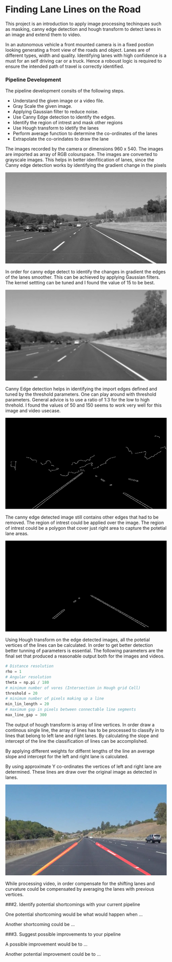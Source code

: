 # Finding Lane Lines on the Road 

This project is an introduction to apply image processing techinques such as masking, canny edge detection and hough transform to detect lanes in an image and extend them to video.

In an autonomous vehicle a front mounted camera is in a fixed postion looking generating a front view of the roads and object. Lanes are of different types, width and quality. Identifying lanes with high confidence is a must for an self driving car or a truck. Hence a roboust logic is required to ensure the intended path of travel is correctly identified.

### Pipeline Development

The pipeline development consits of the following steps.

- Understand the given image or a video file.
- Gray Scale the given image.
- Applying Gaussian filter to reduce noise.
- Use Canny Edge detection to identify the edges.
- Identify the region of intrest and mask other regions
- Use Hough transform to idetify the lanes
- Perform average function to determine the co-ordinates of the lanes
- Extrapolate the co-orindates to draw the lane

The images recorded by the camera or dimensions 960 x 540. The images are imported as array of RGB colourspace. The images are converted to grayscale images. This helps in better idenfitication of lanes, since the Canny edge detection works by identifying the gradient change in the pixels

![](./test_images_output/solidWhiteCurveGrayScale.jpg)


In order for canny edge detect to identify the changes in gradient the edges of the lanes smoother. This can be achieved by applying Gaussian filters. The kernel settting can be tuned and I found the value of 15 to be best.

![](./test_images_output/solidWhiteRightGau_Smooth.jpg)


Canny Edge detection helps in identifying the import edges defined and tuned by the threshold parameters. 
One can play around with threshold parameters. General advice is to use a ratio of 1:3 for the low to high threhold. I found the values of 50 and 150 seems to work very well for this image and video usecase.

![](./test_images_output/solidYellowCurve2Canny.jpg)


The canny edge detected image still contains other edges that had to be removed. The region of intrest could be applied over the image. The region of intrest could be a polygon that cover just right area to capture the potetial lane areas.

![](./test_images_output/solidWhiteCurveMasked.jpg)


Using Hough transform on the edge detected images, all the potetial vertices of the lines can be calculated. In order to get better detection better tunning of parameters is essential. The following parameters are the final set that produced a reasonable output both for the images and videos.

```python
# Distance resolution
rho = 1
# Angular resolution
theta = np.pi / 180
# minimum number of vores (Intersection in Hough grid Cell)
threshold = 20
# minimum number of pixels making up a line
min_lin_length = 20
# maximum gap in pixels between connectable line segments
max_line_gap = 300
```

The output of hough transform is array of line vertices. In order draw a continous single line, the array of lines has to be processed to classify in to lines that belong to left lane and right lanes. By calculating the slope and intercept of the line the classification of lines can be accomplished.

By applying different weights for differnt lengths of the line an average slope and intercept for the left and right lane is calculated.

By using approximate Y co-ordinates the vertices of left and right lane are determined. These lines are draw over the original image as detected in lanes.

![](./test_images_output/solidYellowCurveContinuous_Detected.jpg)

While processing video, in order compensate for the shifting lanes and curvature could be compensated by averaging the lanes with previous vertices.

###2. Identify potential shortcomings with your current pipeline


One potential shortcoming would be what would happen when ... 

Another shortcoming could be ...


###3. Suggest possible improvements to your pipeline

A possible improvement would be to ...

Another potential improvement could be to ...
